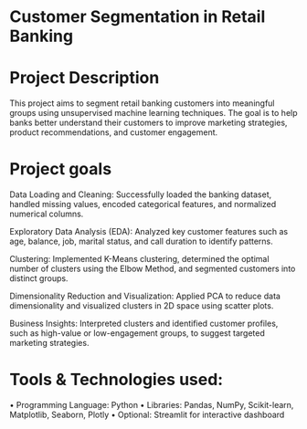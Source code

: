 # Customer Segmentation in Retail Banking
# Project Description
This project aims to segment retail banking customers into meaningful groups using unsupervised machine learning techniques. The goal is to help banks better understand their customers to improve marketing strategies, product recommendations, and customer engagement.

# Project goals
Data Loading and Cleaning: Successfully loaded the banking dataset, handled missing values, encoded categorical features, and normalized numerical columns.

Exploratory Data Analysis (EDA): Analyzed key customer features such as age, balance, job, marital status, and call duration to identify patterns.

Clustering: Implemented K-Means clustering, determined the optimal number of clusters using the Elbow Method, and segmented customers into distinct groups.

Dimensionality Reduction and Visualization: Applied PCA to reduce data dimensionality and visualized clusters in 2D space using scatter plots.

Business Insights: Interpreted clusters and identified customer profiles, such as high-value or low-engagement groups, to suggest targeted marketing strategies.

# Tools & Technologies used:
•	Programming Language: Python
•	Libraries: Pandas, NumPy, Scikit-learn, Matplotlib, Seaborn, Plotly
•	Optional: Streamlit for interactive dashboard
